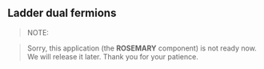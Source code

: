 ## Ladder dual fermions

> NOTE:

> Sorry, this application (the **ROSEMARY** component) is not ready now. We will release it later. Thank you for your patience.